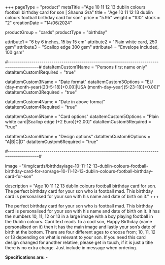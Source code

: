 +++
pageType = "product"
metaTitle ="Age 10 11 12 13 dublin colours football birthday card for son | Shauna Gra"
title = "Age 10 11 12 13 dublin colours football birthday card for son"
price = "5.95"
weight = "100"
stock = "2"
creationDate = "14/06/2024"

productGroup = "cards"
productType = "birthday"

attribute1 = "6 by 6 inches, 15 by 15 cm" 
attribute2 = "Plain white card, 250 gsm"
attribute3 = "Scallop edge 300 gsm"
attribute4 = "Envelope included, 100 gsm"

#---------------------------------------------------------------------------------------------#
dataItemCustom1Name = "Persons first name only"
dataItemCustom1Required = "true"

dataItemCustom3Name = "Date format"
dataItemCustom3Options = "EU (day-month-year)(23-5-18)[+0.00]|USA (month-day-year)(5-23-18)[+0.00]"
dataItemCustom3Required = "true"

dataItemCustom4Name = "Date in above format"
dataItemCustom4Required = "true"

dataItemCustom5Name = "Card options"
dataItemCustom5Options = "Plain white card|Scallop edge (+2 Euro)[+2.00]"
dataItemCustom5Required = "true"

dataItemCustom6Name = "Design options"
dataItemCustom6Options = "A|B|C|D"
dataItemCustom6Required = "true"

#---------------------------------------------------------------------------------------------#

image ="/img/cards/birthday/age-10-11-12-13-dublin-colours-football-birthday-card-for-son/age-10-11-12-13-dublin-colours-football-birthday-card-for-son"

description = "Age 10 11 12 13 dublin colours football birthday card for son. The perfect birthday card for your son who is football mad. This birthday card is personalised for your son with his name and date of birth on it."
+++

The perfect birthday card for your son who is football mad. This birthday card is personalised for your son with his name and date of birth on it. It has the numbers 10, 11, 12 or 13 in a large image with a boy playing football in the Dublin colours. Card text reads To a cool son, Happy Birthday (name personalised on it) then it has the main image and lastly your son’s date of birth at the bottom. There are four different ages to choose from; 10, 11, 12 or 13 depending on what is relevant to your son. If you need this card design changed for another relative, please get in touch, if it is just a title there is no extra charge. Just include in message when ordering.

**Specifications are: -**
